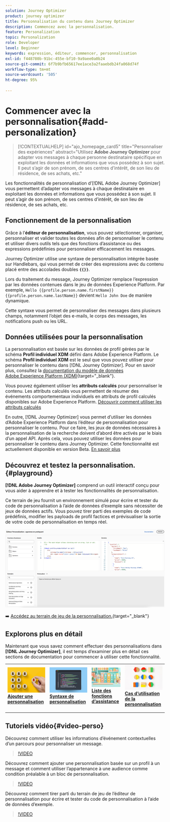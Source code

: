 ```yaml
---
solution: Journey Optimizer
product: journey optimizer
title: Personnalisation du contenu dans Journey Optimizer
description: Commencez avec la personnalisation.
feature: Personalization
topic: Personalization
role: Developer
level: Beginner
keywords: expression, éditeur, commencer, personnalisation
exl-id: f448780b-91bc-455e-bf10-9a9aee0a0b24
source-git-commit: 6f7b9bfb65617ee1ace3a2faaebdb24fa068d74f
workflow-type: tm+mt
source-wordcount: '505'
ht-degree: 95%

---
```


# Commencer avec la personnalisation{#add-personalization}

>[!CONTEXTUALHELP]
>id="ajo_homepage_card5"
>title="Personnaliser des expériences"
>abstract="Utilisez **Adobe Journey Optimizer** pour adapter vos messages à chaque personne destinataire spécifique en exploitant les données et informations que vous possédez à son sujet. Il peut s’agir de son prénom, de ses centres d’intérêt, de son lieu de résidence, de ses achats, etc."

Les fonctionnalités de personnalisation d’[!DNL Adobe Journey Optimizer] vous permettent d’adapter vos messages à chaque destinataire en exploitant les données et informations que vous possédez à son sujet. Il peut s’agir de son prénom, de ses centres d’intérêt, de son lieu de résidence, de ses achats, etc.

## Fonctionnement de la personnalisation

Grâce à l’**éditeur de personnalisation**, vous pouvez sélectionner, organiser, personnaliser et valider toutes les données afin de personnaliser le contenu et utiliser divers outils tels que des fonctions d’assistance ou des expressions prédéfinies pour personnaliser efficacement les messages.

Journey Optimizer utilise une syntaxe de personnalisation intégrée basée sur Handlebars, qui vous permet de créer des expressions avec du contenu placé entre des accolades doubles **`{{}}`**.

Lors du traitement du message, Journey Optimizer remplace l’expression par les données contenues dans le jeu de données Experience Platform. Par exemple, `Hello {{profile.person.name.firstName}} {{profile.person.name.lastName}}` devient `Hello John Doe` de manière dynamique.

Cette syntaxe vous permet de personnaliser des messages dans plusieurs champs, notamment l’objet des e-mails, le corps des messages, les notifications push ou les URL.

## Données utilisées pour la personnalisation

La personnalisation est basée sur les données de profil gérées par le schéma **Profil individuel XDM** défini dans Adobe Experience Platform. Le schéma **Profil individuel XDM** est le seul que vous pouvez utiliser pour personnaliser le contenu dans [!DNL Journey Optimizer]. Pour en savoir plus, consultez la [documentation du modèle de données Adobe Experience Platform (XDM)](https://experienceleague.adobe.com/docs/experience-platform/xdm/home.html?lang=fr){target="_blank"}.

Vous pouvez également utiliser les **attributs calculés** pour personnaliser le contenu. Les attributs calculés vous permettent de résumer des événements comportementaux individuels en attributs de profil calculés disponibles sur Adobe Experience Platform. [Découvrir comment utiliser les attributs calculés](../audience/computed-attributes.md)

En outre, [!DNL Journey Optimizer] vous permet d’utiliser les données d’Adobe Experience Platform dans l’éditeur de personnalisation pour personnaliser le contenu. Pour ce faire, les jeux de données nécessaires à la personnalisation de la recherche doivent d’abord être activés par le biais d’un appel API. Après cela, vous pouvez utiliser les données pour personnaliser le contenu dans Journey Optimizer. Cette fonctionnalité est actuellement disponible en version Beta. [En savoir plus](../personalization/aep-data-perso.md)

## Découvrez et testez la personnalisation. {#playground}

**[!DNL Adobe Journey Optimizer]** comprend un outil interactif conçu pour vous aider à apprendre et à tester les fonctionnalités de personnalisation.

Ce terrain de jeu fournit un environnement simulé pour écrire et tester du code de personnalisation à l’aide de données d’exemple sans nécessiter de jeux de données actifs. Vous pouvez tirer parti des exemples de code prédéfinis, modifier les payloads de profil factices et prévisualiser la sortie de votre code de personnalisation en temps réel.

![terrain de jeu de personnalisation](assets/playground.png)

➡️ [Accédez au terrain de jeu de la personnalisation.](https://experienceleague.adobe.com/fr/apps/journey-optimizer/ajo-personalization){target="_blank"}

## Explorons plus en détail

Maintenant que vous savez comment effectuer des personnalisations dans **[!DNL Journey Optimizer]**, il est temps d’examiner plus en détail ces sections de documentation pour commencer à utiliser cette fonctionnalité.

<table style="table-layout:fixed"><tr style="border: 0;">
<td>
<a href="personalization-build-expressions.md">
<img alt="Ajouter une personnalisation" src="assets/do-not-localize/add.png">
</a>
<div>
<a href="personalization-build-expressions.md"><strong>Ajouter une personnalisation</strong></a>
</div>
<p>
</td>
<td>
<a href="../personalization/personalization-syntax.md">
<img alt="Lead" src="assets/do-not-localize/syntax.png">
</a>
<div><a href="../personalization/personalization-syntax.md"><strong>Syntaxe de personnalisation</strong>
</div>
<p>
</td>
<td>
<a href="../personalization/functions/functions.md">
<img alt="Peu fréquent" src="assets/do-not-localize/functions.png">
</a>
<div>
<a href="../personalization/functions/functions.md"><strong>Liste des fonctions d’assistance</strong></a>
</div>
<p></td>
<td>
<a href="../personalization/personalization-use-case.md">
<img alt="Peu fréquent" src="assets/do-not-localize/uc.png">
</a>
<div>
<a href="../personalization/personalization-use-case.md"><strong>Cas d’utilisation de la personnalisation</strong></a>
</div>
<p></td>
</tr></table>

## Tutoriels vidéo{#video-perso}

Découvrez comment utiliser les informations d’événement contextuelles d’un parcours pour personnaliser un message.

>[!VIDEO](https://video.tv.adobe.com/v/3448131?captions=fre_fr&quality=12)

Découvrez comment ajouter une personnalisation basée sur un profil à un message et comment utiliser l’appartenance à une audience comme condition préalable à un bloc de personnalisation.

>[!VIDEO](https://video.tv.adobe.com/v/3416270?captions=fre_fr&quality=12)

Découvrez comment tirer parti du terrain de jeu de l’éditeur de personnalisation pour écrire et tester du code de personnalisation à l’aide de données d’exemple.

>[!VIDEO](https://video.tv.adobe.com/v/3475954?captions=fre_fr&quality=12)
